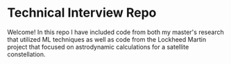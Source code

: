 Technical Interview Repo
=======================

Welcome! In this repo I have included code from both my master's research that utilized ML techniques as well as code from the Lockheed Martin project that focused on astrodynamic calculations for a satellite constellation.
